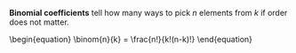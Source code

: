 **Binomial coefficients** tell how many ways to pick $n$ elements from $k$ if order does not matter.


\begin{equation}
\binom{n}{k} = \frac{n!}{k!(n-k)!}
\end{equation}